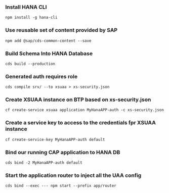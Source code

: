 ### Install HANA CLI
`npm install -g hana-cli`

### Use reusable set of content provided by SAP
`npm add @sap/cds-common-content --save`

### Build Schema Into HANA Database
`cds build --production`

### Generated auth requires role
`cds compile srv/ --to xsuaa > xs-security.json`

### Create XSUAA instance on BTP based on xs-security.json
`cf create-service xsuaa application MyHanaAPP-auth -c xs-security.json`

### Create a service key to access to the credentials fpr XSUAA instance
`cf create-service-key MyHanaAPP-auth default`

### Bind our running CAP application to HANA DB
`cds bind -2 MyHanaAPP-auth default`

### Start the application router to inject all the UAA config
`cds bind --exec --- npm start --prefix app/router`